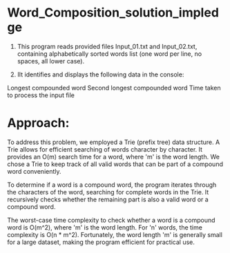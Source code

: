 # Word_Composition_solution_impledge

1. This program reads provided files Input_01.txt and Input_02.txt, containing alphabetically sorted words list (one word per line, no spaces, all lower case).

2. IIt identifies and displays the following data in the console:

Longest compounded word
Second longest compounded word
Time taken to process the input file

# Approach:

To address this problem, we employed a Trie (prefix tree) data structure. A Trie allows for efficient searching of words character by character. It provides an O(m) search time for a word, where 'm' is the word length. We chose a Trie to keep track of all valid words that can be part of a compound word conveniently.

To determine if a word is a compound word, the program iterates through the characters of the word, searching for complete words in the Trie. It recursively checks whether the remaining part is also a valid word or a compound word.

The worst-case time complexity to check whether a word is a compound word is O(m^2), where 'm' is the word length. For 'n' words, the time complexity is O(n * m^2). Fortunately, the word length 'm' is generally small for a large dataset, making the program efficient for practical use.


   
